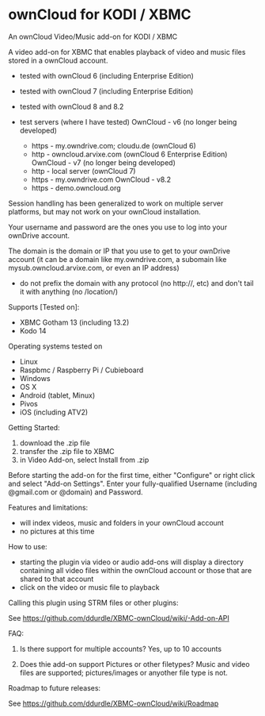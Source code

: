 ownCloud for KODI / XBMC
========================

An ownCloud Video/Music add-on for KODI / XBMC

A video add-on for XBMC that enables playback of video and music files stored in a ownCloud account.

- tested with ownCloud 6 (including Enterprise Edition)
- tested with ownCloud 7 (including Enterprise Edition)
- tested with ownCloud 8 and 8.2


- test servers (where I have tested)
OwnCloud - v6 (no longer being developed)
	- https - my.owndrive.com; cloudu.de (ownCloud 6)
	- http - owncloud.arvixe.com (ownCloud 6 Enterprise Edition)
OwnCloud - v7 (no longer being developed)
	- http - local server (ownCloud 7)
	- https - my.owndrive.com
OwnCloud - v8.2
	- https - demo.owncloud.org

Session handling has been generalized to work on multiple server platforms, but may not work on your ownCloud installation.

Your username and password are the ones you use to log into your ownDrive account.

The domain is the domain or IP that you use to get to your ownDrive account (it can be a domain like my.owndrive.com, a subomain like mysub.owncloud.arvixe.com, or even an IP address)
- do not prefix the domain with any protocol (no http://, etc) and don't tail it with anything (no /location/)

Supports [Tested on]:
- XBMC Gotham 13 (including 13.2)
- Kodo 14

Operating systems tested on
- Linux
- Raspbmc / Raspberry Pi / Cubieboard
- Windows
- OS X
- Android (tablet, Minux)
- Pivos
- iOS (including ATV2)

Getting Started:
1) download the .zip file
2) transfer the .zip file to XBMC
3) in Video Add-on, select Install from .zip

Before starting the add-on for the first time, either "Configure" or right click and select "Add-on Settings".  Enter your fully-qualified Username (including @gmail.com or @domain) and Password.

Features and limitations:
- will index videos, music and folders in your ownCloud account
- no pictures at this time

How to use:
- starting the plugin via video or audio add-ons will display a directory containing all video files within the ownCloud account or those that are shared to that account
- click on the video or music file to playback

Calling this plugin using STRM files or other plugins:

See https://github.com/ddurdle/XBMC-ownCloud/wiki/-Add-on-API


FAQ:

1) Is there support for multiple accounts?
Yes, up to 10 accounts

2) Does thie add-on support Pictures or other filetypes?
Music and video files are supported; pictures/images or anyother file type is not.


Roadmap to future releases:

See https://github.com/ddurdle/XBMC-ownCloud/wiki/Roadmap

